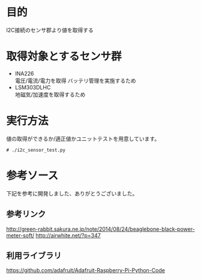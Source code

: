 # 目的

I2C接続のセンサ郡より値を取得する

# 取得対象とするセンサ群

+ INA226  
電圧/電流/電力を取得 バッテリ管理を実施するため
+ LSM303DLHC  
地磁気/加速度を取得するため

# 実行方法

値の取得ができるか/適正値かユニットテストを用意しています。
```
# ./i2c_sensor_test.py
```

# 参考ソース

下記を参考に開発しました、ありがとうございました。

## 参考リンク

http://green-rabbit.sakura.ne.jp/note/2014/08/24/beaglebone-black-power-meter-soft/
http://airwhite.net/?p=347

## 利用ライブラリ

https://github.com/adafruit/Adafruit-Raspberry-Pi-Python-Code
